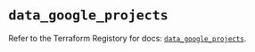 # `data_google_projects`

Refer to the Terraform Registory for docs: [`data_google_projects`](https://registry.terraform.io/providers/hashicorp/google/4.65.2/docs/data-sources/projects).
